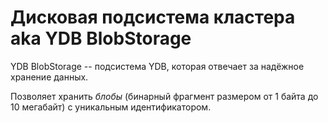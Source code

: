 # Дисковая подсистема кластера aka YDB BlobStorage

YDB BlobStorage -- подсистема YDB, которая отвечает за надёжное хранение данных.

Позволяет хранить *блобы* (бинарный фрагмент размером от 1 байта до 10 мегабайт) c уникальным идентификатором.
